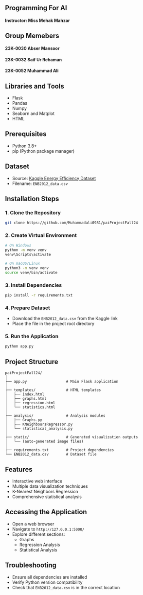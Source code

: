 ## Programming For AI
#### Instructor: Miss Mehak Mahzar

## Group Memebers 
#### 23K-0030 Abser Mansoor
#### 23K-0032 Saif Ur Rehaman
#### 23K-0052 Muhammad Ali

## Libraries and Tools
- Flask
- Pandas
- Numpy
- Seaborn and Matplot
- HTML
  
## Prerequisites
- Python 3.8+
- pip (Python package manager)

## Dataset
- Source: [Kaggle Energy Efficiency Dataset](https://www.kaggle.com/datasets/elikplim/eergy-efficiency-dataset)
- Filename: `ENB2012_data.csv`

## Installation Steps

### 1. Clone the Repository
```bash
git clone https://github.com/Muhammadali0981/paiProjectFall24
```

### 2. Create Virtual Environment
```bash
# On Windows
python -m venv venv
venv\Scripts\activate

# On macOS/Linux
python3 -m venv venv
source venv/bin/activate
```

### 3. Install Dependencies
```bash
pip install -r requirements.txt
```

### 4. Prepare Dataset
- Download the `ENB2012_data.csv` from the Kaggle link
- Place the file in the project root directory

### 5. Run the Application
```bash
python app.py
```

## Project Structure
```
paiProjectFall24/
│
├── app.py                  # Main Flask application
│
├── templates/              # HTML templates
│   ├── index.html
│   ├── graphs.html
│   ├── regression.html
│   └── statistics.html
│
├── analysis/               # Analysis modules
│   ├── Graphs.py
│   ├── KNeighboursRegressor.py
│   └── statistical_analysis.py
│
├── static/                 # Generated visualization outputs
│   └── (auto-generated image files)
│
├── requirements.txt        # Project dependencies
└── ENB2012_data.csv        # Dataset file
```

## Features
- Interactive web interface
- Multiple data visualization techniques
- K-Nearest Neighbors Regression
- Comprehensive statistical analysis

## Accessing the Application
- Open a web browser
- Navigate to `http://127.0.0.1:5000/`
- Explore different sections:
  * Graphs
  * Regression Analysis
  * Statistical Analysis

## Troubleshooting
- Ensure all dependencies are installed
- Verify Python version compatibility
- Check that `ENB2012_data.csv` is in the correct location

